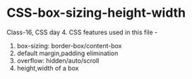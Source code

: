 # CSS-box-sizing-height-width
Class-16, CSS day 4. CSS features used in this file -
1. box-sizing: border-box/content-box
2. default margin,padding elimination
3. overflow: hidden/auto/scroll
4. height,width of a box
